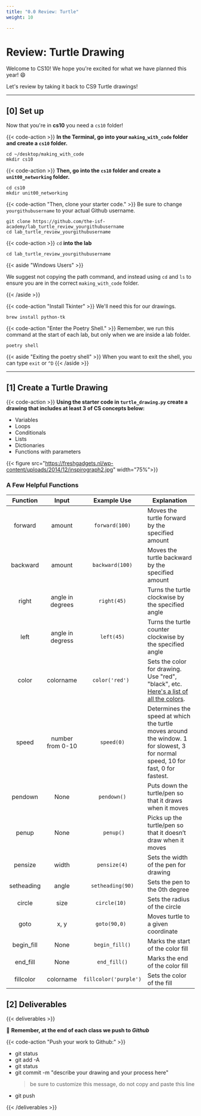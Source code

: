```yaml
---
title: "0.0 Review: Turtle"
weight: 10

---
```


# Review: Turtle Drawing

Welcome to CS10! We hope you're excited for what we have planned this year! 😄

Let's review by taking it back to CS9 Turtle drawings!

---

## [0] Set up

Now that you're in **cs10** you need a `cs10` folder! 

{{< code-action  >}} **In the Terminal, go into your `making_with_code` folder and create a `cs10` folder.**

```shell
cd ~/desktop/making_with_code
mkdir cs10
```

{{< code-action  >}} **Then, go into the `cs10` folder and create a `unit00_networking` folder.**

```shell
cd cs10
mkdir unit00_networking
```

{{< code-action "Then, clone your starter code." >}} Be sure to change `yourgithubusername` to your actual Github username.
```shell
git clone https://github.com/the-isf-academy/lab_turtle_review_yourgithubusername
cd lab_turtle_review_yourgithubusername
```

{{< code-action >}} `cd` **into the lab**
```shell
cd lab_turtle_review_yourgithubusername
```


{{< aside "Windows Users" >}}

We suggest not copying the path command, and instead using `cd` and `ls` to ensure you are in the correct `making_with_code` folder.

{{< /aside >}}

{{< code-action "Install Tkinter" >}} We'll need this for our drawings.
```shell
brew install python-tk
```

{{< code-action "Enter the Poetry Shell." >}} Remember, we run this command at the start of each lab, but only when we are inside a lab folder.
```shell
poetry shell
```
{{< aside "Exiting the poetry shell" >}}
When you want to exit the shell, you can type `exit` or `^D`
{{< /aside >}}



---

## [1] Create a Turtle Drawing

{{< code-action >}} **Using the starter code in `turtle_drawing.py` create a drawing that includes at least 3 of CS concepts below:**
- Variables
- Loops
- Conditionals
- Lists
- Dictionaries
- Functions with parameters

{{< figure src="https://freshgadgets.nl/wp-content/uploads/2014/12/inspirograph2.jpg" width="75%">}}


### A Few Helpful Functions



| Function |       Input      |   Example Use  | Explanation                                                                                                                      |
|:--------:|:----------------:|:--------------:|----------------------------------------------------------------------------------------------------------------------------------|
|  forward |      amount      |  `forward(100)`  | Moves the turtle forward by the specified amount                                                                                 |
| backward |      amount      |  `backward(100)` | Moves the turtle backward by the specified amount                                                                                |
|   right  | angle in degrees |    `right(45)`   | Turns the turtle clockwise by the specified angle                                                                                |
|   left   | angle in degress |    `left(45)`    | Turns the turtle counter clockwise by the specified angle                                                                        |
|   color  |     colorname    |  `color('red') ` | Sets the color for drawing. Use "red", "black", etc.  [Here's a list of all the colors](https://trinket.io/docs/colors).                                           |
|   speed  | number from 0-10 |    `speed(0)`    | Determines the speed at which the turtle moves around the window. 1 for slowest, 3 for normal speed, 10 for fast, 0 for fastest. |
|  pendown |       None       |    `pendown()`   | Puts down the turtle/pen so that it draws when it moves                                                                          |
|   penup  |       None       |    ` penup()`    | Picks up the turtle/pen so that it doesn’t draw when it moves                                                                    |
| pensize  |       width      |   `pensize(4)`   | Sets the width of the pen for drawing                                                                                            |
| setheading  |       angle      |   `setheading(90)`   | Sets the pen to the 0th degree                                |
| circle  |       size      |   `circle(10) `  | Sets the radius of the circle                                                                                            |
| goto  |       x, y      |   `goto(90,0) `  | Moves turtle to a given coordinate                                                 |
| begin_fill  |       None     |  `begin_fill()`  | Marks the start of the color fill       |
| end_fill  |       None     |   `end_fill()`   | Marks the end of the color fill           |
| fillcolor  |       colorname     |   `fillcolor('purple') `  | Sets the color of the fill          |



## [2] Deliverables


{{< deliverables  >}}

🤔 **Remember, at the end of each class we push to *Github***

{{< code-action "Push your work to Github:" >}}
- git status
- git add -A
- git status
- git commit -m "describe your drawing and your process here"
  > be sure to customize this message, do not copy and paste this line
- git push

{{< /deliverables >}}
